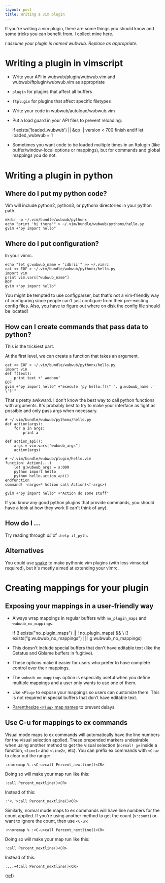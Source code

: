 ```yaml
---
layout: post
title: Writing a vim plugin
---
```


If you're writing a vim plugin, there are some things you should know and some
tricks you can benefit from. I collect mine here.

*I assume your plugin is named wubwub. Replace as appropriate.*

# Writing a plugin in vimscript

* Write your API in wubwub/plugin/wubwub.vim and wubwub/ftplugin/wubwub.vim as appropriate
 * `plugin` for plugins that affect all buffers
 * `ftplugin` for plugins that affect specific filetypes
* Write your code in wubwub/autoload/wubwub.vim
* Put a load guard in your API files to prevent reloading:

    if exists('loaded_wubwub') || &cp || version < 700
        finish
    endif
    let loaded_wubwub = 1

* Sometimes you want code to be loaded multiple times in an ftplugin (like buffer/window-local options or mappings), but for commands and global mappings you do not.


# Writing a plugin in python

## Where do I put my python code?

Vim will include python2, python3, or pythonx directories in your python path.

    mkdir -p ~/.vim/bundle/wubwub/pythonx
    echo "print 'hi there'" > ~/.vim/bundle/wubwub/pythonx/hello.py
    gvim +"py import hello"


## Where do I put configuration?

In your vimrc.

    echo "let g:wubwub_name = 'idbrii'" >> ~/.vimrc
    cat << EOF > ~/.vim/bundle/wubwub/pythonx/hello.py
    import vim
    print vim.vars["wubwub_name"]
    EOF
    gvim +"py import hello"

You might be tempted to use configparser, but that's not a vim-friendly way of configuring since people can't just configure from their pre-existing config files. Also, you have to figure out where on disk the config file should be located!


## How can I create commands that pass data to python?

This is the trickiest part.

At the first level, we can create a function that takes an argument.

    cat << EOF > ~/.vim/bundle/wubwub/pythonx/hello.py
    import vim
    def f(text):
        print text +' woohoo'
    EOF
    gvim +"py import hello" +"execute 'py hello.f(\" '. g:wubwub_name .' \")'"

That's pretty awkward. I don't know the best way to call python functions with arguments. It's probably best to try to make your interface as tight as possible and only pass args when necessary.

    # ~/.vim/bundle/wubwub/pythonx/hello.py
    def action(args):
        for a in args:
			print a

    def action_api():
        args = vim.vars["wubwub_args"]
        action(args)

    # ~/.vim/bundle/wubwub/plugin/hello.vim
    function! Action(...)
        let g:wubwub_args = a:000
        python import hello
        python hello.action_api()
    endfunction
    command! -nargs=* Action call Action(<f-args>)

    gvim +"py import hello" +"Action do some stuff"

If you know any good python plugins that provide commands, you should have a look at how they work (I can't think of any).


## How do I ...

Try reading through *all* of `:help if_pyth`.

## Alternatives

You could use [snake](https://github.com/amoffat/snake) to make pythonic vim plugins (with less vimscript required), but it's mostly aimed at extending your vimrc.


# Creating mappings for your plugin

## Exposing your mappings in a user-friendly way

* Always wrap mappings in regular buffers with `no_plugin_maps` and `wubwub_no_mappings`:

	if (! exists("no_plugin_maps") || ! no_plugin_maps) &&
            \ (! exists("g:wubwub_no_mappings") || ! g:wubwub_no_mappings)

 * This doesn't include special buffers that don't have editable text (like the Gstatus and Gblame buffers in fugitive).
 * These options make it easier for users who prefer to have complete control over their mappings.
 * The `wubwub_no_mappings` option is especially useful when you define multiple mappings and a user only wants to use one of them.

* Use `<Plug>` to expose your mappings so users can customize them. This is not required in special buffers that don't have editable text.
* [Parenthesize `<Plug>` map names](http://stackoverflow.com/questions/13688022/what-is-the-reason-to-parenthesize-plug-map-names) to prevent delays.


## Use C-u for mappings to ex commands

Visual mode maps to ex commands will automatically have the line numbers for the visual selection applied. These prepended markers undesirable when using another method to get the visual selection (`normal! gv` inside a function, `<line1>` and `<line2>`, etc). You can prefix ex commands with `<C-u>` to clear out the range:

    :xnoremap % :<C-u>call Percent_nextline()<CR>

Doing so will make your map run like this:

    :call Percent_nextline()<CR>

Instead of this:

    :'<,'>call Percent_nextline()<CR>

Similarly, normal mode maps to ex commands will have line numbers for the count applied. If you're using another method to get the count (`v:count`) or want to ignore the count, then use `<C-u>`:

    :nnoremap % :<C-u>call Percent_nextline()<CR>

Doing so will make your map run like this:

    :call Percent_nextline()<CR>

Instead of this:

    :.,.+4call Percent_nextline()<CR>

([ref](http://vi.stackexchange.com/questions/4037/is-there-any-point-in-using-c-u-in-an-nmap))
